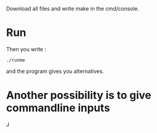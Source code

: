  
Download all files and write make in the cmd/console.
    
# Run

Then you write :
```
./runme
```

and the program gives you alternatives. 

# Another possibility is to give commandline inputs

J  


